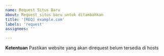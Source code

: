 ```yaml
---
name: Request Situs Baru
about: Request situs baru untuk ditambahkan
title: '[REQ] example.com'
labels: 'request'
assignees: ''

---
```


**Ketentuan**
Pastikan website yang akan direquest belum tersedia di hosts
